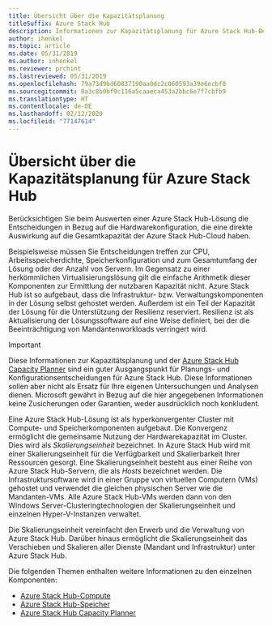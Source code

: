 ```yaml
---
title: Übersicht über die Kapazitätsplanung
titleSuffix: Azure Stack Hub
description: Informationen zur Kapazitätsplanung für Azure Stack Hub-Bereitstellungen.
author: ihenkel
ms.topic: article
ms.date: 05/31/2019
ms.author: inhenkel
ms.reviewer: prchint
ms.lastreviewed: 05/31/2019
ms.openlocfilehash: 79a73d9bd60837190aa0dc2c060593a39e6ecbf0
ms.sourcegitcommit: 0a3c8b0bf9c116a5caaeca453a2bbc6e7f7cbfb9
ms.translationtype: HT
ms.contentlocale: de-DE
ms.lasthandoff: 02/12/2020
ms.locfileid: "77147614"
---
```

# <a name="capacity-planning-for-azure-stack-hub-overview"></a>Übersicht über die Kapazitätsplanung für Azure Stack Hub

Berücksichtigen Sie beim Auswerten einer Azure Stack Hub-Lösung die Entscheidungen in Bezug auf die Hardwarekonfiguration, die eine direkte Auswirkung auf die Gesamtkapazität der Azure Stack Hub-Cloud haben.

Beispielsweise müssen Sie Entscheidungen treffen zur CPU, Arbeitsspeicherdichte, Speicherkonfiguration und zum Gesamtumfang der Lösung oder der Anzahl von Servern. Im Gegensatz zu einer herkömmlichen Virtualisierungslösung gilt die einfache Arithmetik dieser Komponenten zur Ermittlung der nutzbaren Kapazität nicht. Azure Stack Hub ist so aufgebaut, dass die Infrastruktur- bzw. Verwaltungskomponenten in der Lösung selbst gehostet werden. Außerdem ist ein Teil der Kapazität der Lösung für die Unterstützung der Resilienz reserviert. Resilienz ist als Aktualisierung der Lösungssoftware auf eine Weise definiert, bei der die Beeinträchtigung von Mandantenworkloads verringert wird.

> [!IMPORTANT]
> Diese Informationen zur Kapazitätsplanung und der [Azure Stack Hub Capacity Planner](https://aka.ms/azstackcapacityplanner) sind ein guter Ausgangspunkt für Planungs- und Konfigurationsentscheidungen für Azure Stack Hub. Diese Informationen sollen aber nicht als Ersatz für Ihre eigenen Untersuchungen und Analysen dienen. Microsoft gewährt in Bezug auf die hier angegebenen Informationen keine Zusicherungen oder Garantien, weder ausdrücklich noch konkludent.

Eine Azure Stack Hub-Lösung ist als hyperkonvergenter Cluster mit Compute- und Speicherkomponenten aufgebaut. Die Konvergenz ermöglicht die gemeinsame Nutzung der Hardwarekapazität im Cluster. Dies wird als *Skalierungseinheit* bezeichnet. In Azure Stack Hub wird mit einer Skalierungseinheit für die Verfügbarkeit und Skalierbarkeit Ihrer Ressourcen gesorgt. Eine Skalierungseinheit besteht aus einer Reihe von Azure Stack Hub-Servern, die als *Hosts* bezeichnet werden. Die Infrastruktursoftware wird in einer Gruppe von virtuellen Computern (VMs) gehostet und verwendet die gleichen physischen Server wie die Mandanten-VMs. Alle Azure Stack Hub-VMs werden dann von den Windows Server-Clusteringtechnologien der Skalierungseinheit und einzelnen Hyper-V-Instanzen verwaltet.

Die Skalierungseinheit vereinfacht den Erwerb und die Verwaltung von Azure Stack Hub. Darüber hinaus ermöglicht die Skalierungseinheit das Verschieben und Skalieren aller Dienste (Mandant und Infrastruktur) unter Azure Stack Hub.

Die folgenden Themen enthalten weitere Informationen zu den einzelnen Komponenten:

- [Azure Stack Hub-Compute](azure-stack-capacity-planning-compute.md)
- [Azure Stack Hub-Speicher](azure-stack-capacity-planning-storage.md)
- [Azure Stack Hub Capacity Planner](azure-stack-capacity-planner.md)
